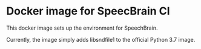 # Docker image for SpeecBrain CI
This docker image sets up the environment for SpeechBrain.

Currently, the image simply adds libsndfile1 to the official Python 3.7 image.
